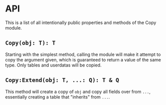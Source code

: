 # API

This is a list of all intentionally public properties and methods of the Copy module.

## `Copy(obj: T): T`

Starting with the simplest method, calling the module will make it attempt to copy the argument given, which is guaranteed to return a value of the same type. Only tables and userdatas will be copied.

## `Copy:Extend(obj: T, ...: Q): T & Q`

This method will create a copy of `obj` and copy all fields over from `...`, essentially creating 
a table that "inherits" from `...`.
